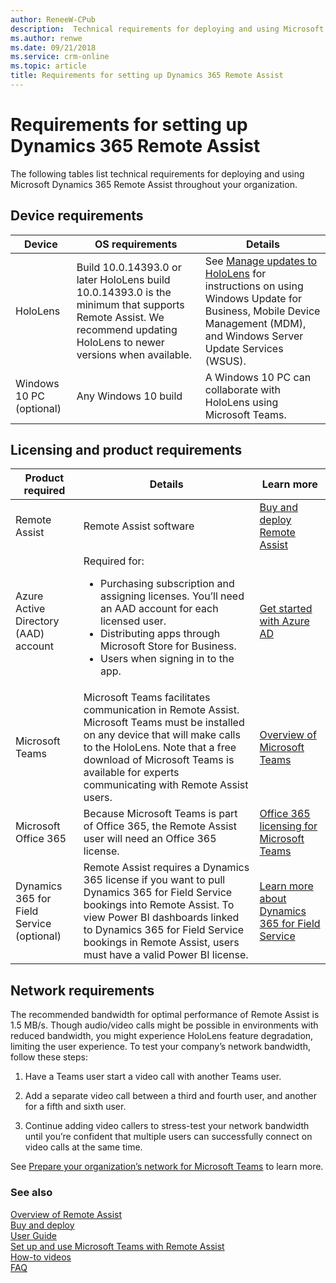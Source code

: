 ```yaml
---
author: ReneeW-CPub
description:  Technical requirements for deploying and using Microsoft Dynamics 365 Remote Assist
ms.author: renwe
ms.date: 09/21/2018
ms.service: crm-online
ms.topic: article
title: Requirements for setting up Dynamics 365 Remote Assist
---
```


# Requirements for setting up Dynamics 365 Remote Assist

The following tables list technical requirements for deploying and using
Microsoft Dynamics 365 Remote Assist throughout your organization.

## Device requirements

| **Device**               | **OS requirements**                                                                                                                                                  | **Details**                                                                                                                                                                                                                    |
|--------------------------|----------------------------------------------------------------------------------------------------------------------------------------------------------------------|--------------------------------------------------------------------------------------------------------------------------------------------------------------------------------------------------------------------------------|
| HoloLens                 | Build 10.0.14393.0 or later HoloLens build 10.0.14393.0 is the minimum that supports Remote Assist. We recommend updating HoloLens to newer versions when available. | See [Manage updates to HoloLens](https://docs.microsoft.com/en-us/HoloLens/hololens-updates) for instructions on using Windows Update for Business, Mobile Device Management (MDM), and Windows Server Update Services (WSUS). |
| Windows 10 PC (optional) | Any Windows 10 build                                                                                                                                                 | A Windows 10 PC can collaborate with HoloLens using Microsoft Teams.                                                                                                                                                           |

Licensing and product requirements
----------------------------------

| **Product required**                      | **Details**                                                                                                                                                                                                                                                             | **Learn more**                                                                                                         |
|-------------------------------------------|-------------------------------------------------------------------------------------------------------------------------------------------------------------------------------------------------------------------------------------------------------------------------|------------------------------------------------------------------------------------------------------------------------|
| Remote Assist                             | Remote Assist software                                                                                                                                                                                                                                                  | [Buy and deploy Remote Assist](../licensing/buy-and-deploy.md)                                                                                           |
| Azure Active Directory (AAD) account      | Required for: <ul><li>Purchasing subscription and assigning licenses. You’ll need an AAD account for each licensed user. </li><li>Distributing apps through Microsoft Store for Business. </li><li>Users when signing in to the app. </ul> | [Get started with Azure AD](https://docs.microsoft.com/en-us/azure/active-directory/fundamentals/get-started-azure-ad) |
| Microsoft Teams                           | Microsoft Teams facilitates communication in Remote Assist. Microsoft Teams must be installed on any device that will make calls to the HoloLens. Note that a free download of Microsoft Teams is available for experts communicating with Remote Assist users.         | [Overview of Microsoft Teams](https://docs.microsoft.com/en-us/MicrosoftTeams/teams-overview)                          |
| Microsoft Office 365                      | Because Microsoft Teams is part of Office 365, the Remote Assist user will need an Office 365 license.                                                                                                                                                                  | [Office 365 licensing for Microsoft Teams](https://docs.microsoft.com/en-us/MicrosoftTeams/office-365-licensing)       |
| Dynamics 365 for Field Service (optional) | Remote Assist requires a Dynamics 365 license if you want to pull Dynamics 365 for Field Service bookings into Remote Assist. To view Power BI dashboards linked to Dynamics 365 for Field Service bookings in Remote Assist, users must have a valid Power BI license. | [Learn more about Dynamics 365 for Field Service](https://dynamics.microsoft.com/en-us/field-service/overview/)        |



## Network requirements

The recommended bandwidth for optimal performance of Remote Assist is 1.5 MB/s.
Though audio/video calls might be possible in environments with reduced
bandwidth, you might experience HoloLens feature degradation, limiting the user
experience. To test your company’s network bandwidth, follow these steps:

1.  Have a Teams user start a video call with another Teams user.

2.  Add a separate video call between a third and fourth user, and another for a
    fifth and sixth user.

3.  Continue adding video callers to stress-test your network bandwidth until
    you’re confident that multiple users can successfully connect on video calls
    at the same time.

See [Prepare your organization’s network for Microsoft
Teams](https://docs.microsoft.com/en-us/MicrosoftTeams/prepare-network) to learn
more.

### See also
[Overview of Remote Assist](index.md)<br/>
[Buy and deploy](../licensing/buy-and-deploy.md)<br/>
[User Guide](user-guide.md)<br/>
[Set up and use Microsoft Teams with Remote Assist](use-microsoft-teams-with-remote-assist.md)<br/>
[How-to videos](https://go.microsoft.com/fwlink/p/?linkid=2021485)<br/>
[FAQ](faq.md)<br/>
